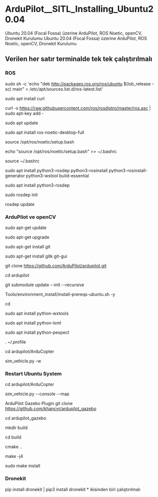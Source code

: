 # ArduPilot__SITL_Installing_Ubuntu20.04
Ubuntu 20.04 (Focal Fossa) üzerine ArduPilot, ROS Noetic, openCV, Dronekit Kurulumu
Ubuntu 20.04 (Focal Fossa) üzerine ArduPilot, ROS Noetic, openCV, Dronekit Kurulumu
## Verilen her satır terminalde tek tek çalıştırılmalı

### ROS
sudo sh -c 'echo "deb http://packages.ros.org/ros/ubuntu $(lsb_release -sc) main" > /etc/apt/sources.list.d/ros-latest.list'

sudo apt install curl

curl -s https://raw.githubusercontent.com/ros/rosdistro/master/ros.asc | sudo apt-key add - 

sudo apt update 

sudo apt install ros-noetic-desktop-full 

source /opt/ros/noetic/setup.bash 

echo "source /opt/ros/noetic/setup.bash" >> ~/.bashrc 

source ~/.bashrc 

sudo apt install python3-rosdep python3-rosinstall python3-rosinstall-generator python3-wstool build-essential 

sudo apt install python3-rosdep 

sudo rosdep init 

rosdep update

### ArduPilot ve openCV
sudo apt-get update

sudo apt-get upgrade

sudo apt-get install git

sudo apt-get install gitk git-gui

git clone https://github.com/ArduPilot/ardupilot.git

cd ardupilot

git submodule update --init --recursive

Tools/environment_install/install-prereqs-ubuntu.sh -y

cd

sudo apt install python-wxtools

sudo apt install python-lxml

sudo apt install python-pexpect

. ~/.profile

cd ardupilot/ArduCopter

sim_vehicle.py -w

### Restart Ubuntu System

cd ardupilot/ArduCopter

sim_vehicle.py --console --map

ArduPilot Gazebo Plugin
git clone https://github.com/khancyr/ardupilot_gazebo

cd ardupilot_gazebo

mkdir build

cd build

cmake ..

make -j4

sudo make install

### Dronekit
pip install dronekit | pip3 install dronekit            * ikisinden biri çalıştırılmalı
